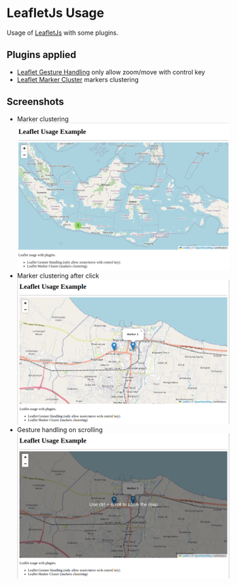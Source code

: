 # LeafletJs Usage

Usage of [LeafletJs](https://leafletjs.com/) with some plugins.

## Plugins applied

- [Leaflet Gesture Handling](https://github.com/elmarquis/Leaflet.GestureHandling)
  only allow zoom/move with control key
- [Leaflet Marker Cluster](https://github.com/Leaflet/Leaflet.markercluster)
  markers clustering

## Screenshots

- Marker clustering
  ![Marker Clustering](sample/shot-01.png "Marker clustering interface")
- Marker clustering after click
  ![Marker Clustering Spread](sample/shot-02.png "Marker clustering after click")
- Gesture handling on scrolling
  ![Gesture Handling](sample/shot-03.png "Gesture handling")